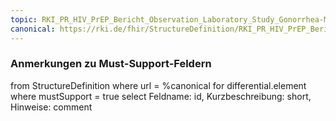 ```yaml
---
topic: RKI_PR_HIV_PrEP_Bericht_Observation_Laboratory_Study_Gonorrhea-MS
canonical: https://rki.de/fhir/StructureDefinition/RKI_PR_HIV_PrEP_Bericht_Observation_Laboratory_Study_Gonorrhea
---
```


### Anmerkungen zu Must-Support-Feldern

<fql>
from
	StructureDefinition
where 
    url = %canonical
for differential.element
where mustSupport = true
select
	Feldname: id, Kurzbeschreibung: short, Hinweise: comment
</fql>

